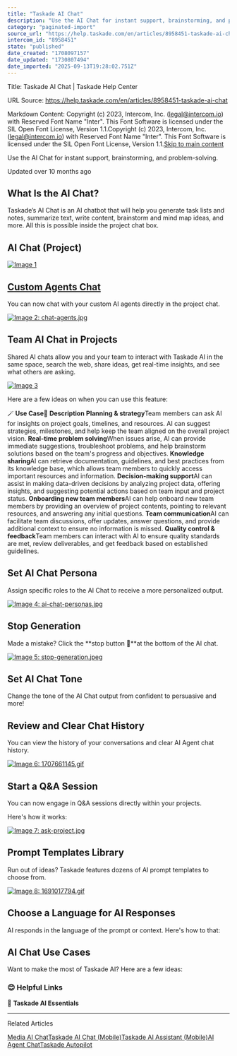 ```yaml
---
title: "Taskade AI Chat"
description: "Use the AI Chat for instant support, brainstorming, and problem-solving."
category: "paginated-import"
source_url: "https://help.taskade.com/en/articles/8958451-taskade-ai-chat"
intercom_id: "8958451"
state: "published"
date_created: "1708097157"
date_updated: "1730807494"
date_imported: "2025-09-13T19:28:02.751Z"
---
```


Title: Taskade AI Chat | Taskade Help Center

URL Source: https://help.taskade.com/en/articles/8958451-taskade-ai-chat

Markdown Content:
Copyright (c) 2023, Intercom, Inc. (legal@intercom.io) with Reserved Font Name "Inter". This Font Software is licensed under the SIL Open Font License, Version 1.1.Copyright (c) 2023, Intercom, Inc. (legal@intercom.io) with Reserved Font Name "Inter". This Font Software is licensed under the SIL Open Font License, Version 1.1.[Skip to main content](https://help.taskade.com/en/articles/8958451-taskade-ai-chat#main-content)

Use the AI Chat for instant support, brainstorming, and problem-solving.

Updated over 10 months ago

**What Is the AI Chat?**
------------------------

Taskade’s AI Chat is an AI chatbot that will help you generate task lists and notes, summarize text, write content, brainstorm and mind map ideas, and more. All this is possible inside the project chat box.

**AI Chat (Project)**
---------------------

[![Image 1](https://taskade.intercom-attachments-7.com/i/o/965377870/5257e37408bfe0e5c87a0704/16643068932627?expires=1757793600&signature=6f41eae1d3df9e884c8c9ae04fb0f571b1e4c38ee9215b796ea512e2b8895e27&req=fSYiFc55lYZfFb4f3HP0gM7h3PXu%2BQzsyMmcxLPrTCuc3Q7RCyiMdrJjlGM5%0AGY7JA9DUewmj3n4SuA%3D%3D%0A)](https://taskade.intercom-attachments-7.com/i/o/965377870/5257e37408bfe0e5c87a0704/16643068932627?expires=1757793600&signature=6f41eae1d3df9e884c8c9ae04fb0f571b1e4c38ee9215b796ea512e2b8895e27&req=fSYiFc55lYZfFb4f3HP0gM7h3PXu%2BQzsyMmcxLPrTCuc3Q7RCyiMdrJjlGM5%0AGY7JA9DUewmj3n4SuA%3D%3D%0A)

**[Custom Agents Chat](https://help.taskade.com/en/articles/8958457-custom-ai-agents#h_28738f675c)**
----------------------------------------------------------------------------------------------------

You can now chat with your custom AI agents directly in the project chat.

[![Image 2: chat-agents.jpg](https://taskade.intercom-attachments-7.com/i/o/965377869/50e616ac8422bf7e1237b319/25678080050451?expires=1757793600&signature=6e9786ea0ff5e10b668118d40b6f4daa85130de169a17f5d7d71d1609f2a588c&req=fSYiFc55lYdWFb4f3HP0gLfJrNpfPkGenikb8LJlrIDQtiq8qeFDEf0OERAh%0A1MMIaebXAgyXM28p8Q%3D%3D%0A)](https://taskade.intercom-attachments-7.com/i/o/965377869/50e616ac8422bf7e1237b319/25678080050451?expires=1757793600&signature=6e9786ea0ff5e10b668118d40b6f4daa85130de169a17f5d7d71d1609f2a588c&req=fSYiFc55lYdWFb4f3HP0gLfJrNpfPkGenikb8LJlrIDQtiq8qeFDEf0OERAh%0A1MMIaebXAgyXM28p8Q%3D%3D%0A)

**Team AI Chat in Projects**
----------------------------

Shared AI chats allow you and your team to interact with Taskade AI in the same space, search the web, share ideas, get real-time insights, and see what others are asking.

[![Image 3](https://downloads.intercomcdn.com/i/o/plyqw4hf/1240205353/c75657a8660ee2d173f67790b8e6/shared-ai-chat.png?expires=1757793600&signature=f005f8e35c8a8305e5695a2a2510bad86afbade9daa26800716de022c2a69bb1&req=dSIjFst%2BmIJaWvMW1HO4zT%2B3hPUYXHSaid6BtjZLp02WoaaMlDdFz0sqQpAe%0A%2Fjd1KiD6AinURF3N4jk%3D%0A)](https://downloads.intercomcdn.com/i/o/plyqw4hf/1240205353/c75657a8660ee2d173f67790b8e6/shared-ai-chat.png?expires=1757793600&signature=f005f8e35c8a8305e5695a2a2510bad86afbade9daa26800716de022c2a69bb1&req=dSIjFst%2BmIJaWvMW1HO4zT%2B3hPUYXHSaid6BtjZLp02WoaaMlDdFz0sqQpAe%0A%2Fjd1KiD6AinURF3N4jk%3D%0A)

Here are a few ideas on when you can use this feature:

🪄 **Use Case**💬 **Description**
**Planning & strategy**Team members can ask AI for insights on project goals, timelines, and resources. AI can suggest strategies, milestones, and help keep the team aligned on the overall project vision.
**Real-time problem solving**When issues arise, AI can provide immediate suggestions, troubleshoot problems, and help brainstorm solutions based on the team's progress and objectives.
**Knowledge sharing**AI can retrieve documentation, guidelines, and best practices from its knowledge base, which allows team members to quickly access important resources and information.
**Decision-making support**AI can assist in making data-driven decisions by analyzing project data, offering insights, and suggesting potential actions based on team input and project status.
**Onboarding new team members**AI can help onboard new team members by providing an overview of project contents, pointing to relevant resources, and answering any initial questions.
**Team communication**AI can facilitate team discussions, offer updates, answer questions, and provide additional context to ensure no information is missed.
**Quality control & feedback**Team members can interact with AI to ensure quality standards are met, review deliverables, and get feedback based on established guidelines.

**Set AI Chat Persona**
-----------------------

Assign specific roles to the AI Chat to receive a more personalized output.

[![Image 4: ai-chat-personas.jpg](https://taskade.intercom-attachments-7.com/i/o/965377868/68d2480acbc33b0fa3d29b97/19169773420307?expires=1757793600&signature=a953fdca4dc200e228b1ec2654d9038c4be8ca5f06722cca226dd82b1e367215&req=fSYiFc55lYdXFb4f3HP0gOv2B4PvMNSVXaCjQcWyyNAqYjvAUJpT2cozuvW7%0ADsMSmxSK11r7oIwb1Q%3D%3D%0A)](https://taskade.intercom-attachments-7.com/i/o/965377868/68d2480acbc33b0fa3d29b97/19169773420307?expires=1757793600&signature=a953fdca4dc200e228b1ec2654d9038c4be8ca5f06722cca226dd82b1e367215&req=fSYiFc55lYdXFb4f3HP0gOv2B4PvMNSVXaCjQcWyyNAqYjvAUJpT2cozuvW7%0ADsMSmxSK11r7oIwb1Q%3D%3D%0A)

**Stop Generation**
-------------------

Made a mistake? Click the **stop button 🔲**at the bottom of the AI chat.

[![Image 5: stop-generation.jpeg](https://taskade.intercom-attachments-7.com/i/o/965377881/0e118187b1e72d9081705c90/26231283030675?expires=1757793600&signature=ae60c6c5b3ee8e80b679dfc9e369776a39c8384f313edab2ebba21b7970283b8&req=fSYiFc55lYleFb4f3HP0gI%2BXFlft8hmxHgigrG5NWu6keZK%2B2LwPDvMTDRHY%0A3fg%2F9jFlzmsY1oWrSA%3D%3D%0A)](https://taskade.intercom-attachments-7.com/i/o/965377881/0e118187b1e72d9081705c90/26231283030675?expires=1757793600&signature=ae60c6c5b3ee8e80b679dfc9e369776a39c8384f313edab2ebba21b7970283b8&req=fSYiFc55lYleFb4f3HP0gI%2BXFlft8hmxHgigrG5NWu6keZK%2B2LwPDvMTDRHY%0A3fg%2F9jFlzmsY1oWrSA%3D%3D%0A)

**Set AI Chat Tone**
--------------------

Change the tone of the AI Chat output from confident to persuasive and more!

**Review and Clear Chat History**
---------------------------------

You can view the history of your conversations and clear AI Agent chat history.

[![Image 6: 1707661145.gif](https://taskade.intercom-attachments-7.com/i/o/965377883/f8827b6175e0249d7945ae20/26223411993491?expires=1757793600&signature=e1024f9fe7195577a6bb9585b599a12333c0879eeefd2d18accb952bb9680ff4&req=fSYiFc55lYlcFb4f3HP0gIuI3SJR%2B3IdIWip%2FXNoPrCbgosMaDbFv0wTq8DB%0A3M0KpJNNL2zhu6wZmA%3D%3D%0A)](https://taskade.intercom-attachments-7.com/i/o/965377883/f8827b6175e0249d7945ae20/26223411993491?expires=1757793600&signature=e1024f9fe7195577a6bb9585b599a12333c0879eeefd2d18accb952bb9680ff4&req=fSYiFc55lYlcFb4f3HP0gIuI3SJR%2B3IdIWip%2FXNoPrCbgosMaDbFv0wTq8DB%0A3M0KpJNNL2zhu6wZmA%3D%3D%0A)

**Start a Q&A Session**
-----------------------

You can now engage in Q&A sessions directly within your projects.

Here's how it works:

[![Image 7: ask-project.jpg](https://taskade.intercom-attachments-7.com/i/o/965377885/79af8a5cd4f5e025061888c5/25829094466707?expires=1757793600&signature=aa1c55998c65049a0dbe87f27f1facfcbe738069ab0ad0f27bf26a03b2330d6a&req=fSYiFc55lYlaFb4f3HP0gNI4DP%2FJuYlItwmApka%2BJAqgg6hSny2LbFX5up%2F%2F%0ABwRHFojZ9XNw5GM34w%3D%3D%0A)](https://taskade.intercom-attachments-7.com/i/o/965377885/79af8a5cd4f5e025061888c5/25829094466707?expires=1757793600&signature=aa1c55998c65049a0dbe87f27f1facfcbe738069ab0ad0f27bf26a03b2330d6a&req=fSYiFc55lYlaFb4f3HP0gNI4DP%2FJuYlItwmApka%2BJAqgg6hSny2LbFX5up%2F%2F%0ABwRHFojZ9XNw5GM34w%3D%3D%0A)

**Prompt Templates Library**
----------------------------

Run out of ideas? Taskade features dozens of AI prompt templates to choose from.

[![Image 8: 1691017794.gif](https://taskade.intercom-attachments-7.com/i/o/965377894/6a294373a7c4d2ad7670205b/19169794345491?expires=1757793600&signature=845a05b516147ae76217d4b0cabb14e634163618606b8e43064a846d988198ff&req=fSYiFc55lYhbFb4f3HP0gF1BPygDQNrQZURMnkan7RwXLzKc5SUAw9QnZITE%0ACexp4I8PLl7MbkB7rw%3D%3D%0A)](https://taskade.intercom-attachments-7.com/i/o/965377894/6a294373a7c4d2ad7670205b/19169794345491?expires=1757793600&signature=845a05b516147ae76217d4b0cabb14e634163618606b8e43064a846d988198ff&req=fSYiFc55lYhbFb4f3HP0gF1BPygDQNrQZURMnkan7RwXLzKc5SUAw9QnZITE%0ACexp4I8PLl7MbkB7rw%3D%3D%0A)

**Choose a Language for AI Responses**
--------------------------------------

AI responds in the language of the prompt or context. Here's how to that:

**AI Chat Use Cases**
---------------------

Want to make the most of Taskade AI? Here are a few ideas:

### **😊 Helpful Links**

🤖 **Taskade AI Essentials**

* * *

Related Articles

[Media AI Chat](https://help.taskade.com/en/articles/8958462-media-ai-chat)[Taskade AI Chat (Mobile)](https://help.taskade.com/en/articles/8958568-taskade-ai-chat-mobile)[Taskade AI Assistant (Mobile)](https://help.taskade.com/en/articles/8958572-taskade-ai-assistant-mobile)[AI Agent Chat](https://help.taskade.com/en/articles/9380530-ai-agent-chat)[Taskade Autopilot](https://help.taskade.com/en/articles/11427825-taskade-autopilot)
